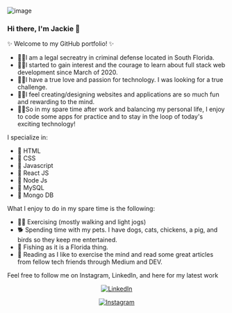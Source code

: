 ![image](https://github.com/jcqlng/jcqlng/assets/46910026/4d361669-4866-4560-9a0f-61853cf16d73)
### Hi there, I'm Jackie 👋

✨ Welcome to my GitHub portfolio! ✨

  * 👩‍💻I am a legal secreatry in criminal defense located in South Florida. 
  * 👩‍💻I started to gain interest and the courage to learn about full stack web development since March of 2020.  
  * 👩‍💻I have a true love and passion for technology. I was looking for a true challenge. 
  * 👩‍💻I feel creating/designing websites and applications are so much fun and rewarding to the mind. 
  * 👩‍💻So in my spare time after work and balancing my personal life, I enjoy to code some apps for practice and to stay in the loop of today's exciting technology! 

I specialize in:
  * 💫	HTML 
  * 💫	CSS
  * 💫	Javascript
  * 💫	React JS
  * 💫	Node Js
  * 💫	MySQL 
  * 💫	Mongo DB
  
What I enjoy to do in my spare time is the following: 
  * 🏃‍♀️ Exercising (mostly walking and light jogs)
  * 🐕 Spending time with my pets. I have dogs, cats, chickens, a pig, and birds so they keep me entertained. 
  * 🎣 Fishing as it is a Florida thing.
  * 📖 Reading as I like to exercise the mind and read some great articles from fellow tech friends through Medium and DEV. 

Feel free to follow me on Instagram, LinkedIn, and here for my latest work

<p align="center">
  	<a href="https://www.linkedin.com/in/jacqueline-geiger-9180ab117/"><img src="https://img.shields.io/badge/LinkedIn--_.svg?style=social&logo=linkedin" alt="LinkedIn"></a>
  </p>
  <p align="center">
  	<a href="https://www.instagram.com/jackie.codes/"><img src="https://img.shields.io/badge/Instagram-E4405F?style=for-the-badge&logo=instagram&logoColor=white" alt="Instagram"></a>
  </p>
  

